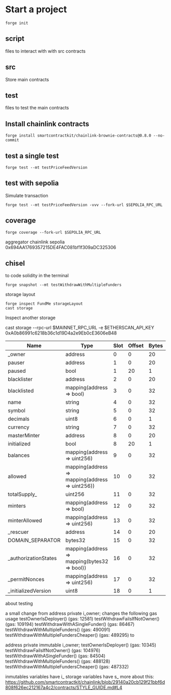 # Start a project

```
forge init
```

## script
files to interact with with src contracts

## src
Store main contracts

## test
files to test the main contracts

## Install chainlink contracts

```
forge install smartcontractkit/chainlink-brownie-contracts@0.8.0 --no-commit
```

## test a single test

```
forge test --mt testPriceFeedVersion
```

## test with sepolia

Simulate transaction
```
forge test --mt testPriceFeedVersion -vvv --fork-url $SEPOLIA_RPC_URL
```

## coverage
```
forge coverage --fork-url $SEPOLIA_RPC_URL 
```

aggregator chainlink sepolia 0x694AA1769357215DE4FAC081bf1f309aDC325306

## chisel
to code solidity in the terminal

```
forge snapshot --mt testWithdrawWithMultipleFunders
```

storage layout

```
forge inspect FundMe storageLayout
cast storage
```
Inspect another storage

cast storage --rpc-url $MAINNET_RPC_URL -e $ETHERSCAN_API_KEY 0xA0b86991c6218b36c1d19D4a2e9Eb0cE3606eB48

| Name                 | Type                                            | Slot | Offset | Bytes | Value                                                                         | Hex Value                                                          | Contract                   |
|----------------------|-------------------------------------------------|------|--------|-------|-------------------------------------------------------------------------------|--------------------------------------------------------------------|----------------------------|
| _owner               | address                                         | 0    | 0      | 20    | 1442626706025541066953462928744535818996053290554                             | 0x000000000000000000000000fcb19e6a322b27c06842a71e8c725399f049ae3a | Contract.sol:FiatTokenV2_1 |
| pauser               | address                                         | 1    | 0      | 20    | 417223780715013227085836490829281552150151464294                              | 0x0000000000000000000000004914f61d25e5c567143774b76edbf4d5109a8566 | Contract.sol:FiatTokenV2_1 |
| paused               | bool                                            | 1    | 20     | 1     | 0                                                                             | 0x0000000000000000000000000000000000000000000000000000000000000000 | Contract.sol:FiatTokenV2_1 |
| blacklister          | address                                         | 2    | 0      | 20    | 96326277604683868931173647310888398611398110510                               | 0x00000000000000000000000010df6b6fe66dd319b1f82bab2d054cbb61cdad2e | Contract.sol:FiatTokenV2_1 |
| blacklisted          | mapping(address => bool)                        | 3    | 0      | 32    | 0                                                                             | 0x0000000000000000000000000000000000000000000000000000000000000000 | Contract.sol:FiatTokenV2_1 |
| name                 | string                                          | 4    | 0      | 32    | 38593710624525879730480819364414810941157096808048686924515883081335702552592 | 0x55534420436f696e000000000000000000000000000000000000000000000010 | Contract.sol:FiatTokenV2_1 |
| symbol               | string                                          | 5    | 0      | 32    | 38593711561022257368518379114816214809265752568552928798754351540423798816776 | 0x5553444300000000000000000000000000000000000000000000000000000008 | Contract.sol:FiatTokenV2_1 |
| decimals             | uint8                                           | 6    | 0      | 1     | 6                                                                             | 0x0000000000000000000000000000000000000000000000000000000000000006 | Contract.sol:FiatTokenV2_1 |
| currency             | string                                          | 7    | 0      | 32    | 38593709754705830669425512872126203978950497434864252488535995306481912119302 | 0x5553440000000000000000000000000000000000000000000000000000000006 | Contract.sol:FiatTokenV2_1 |
| masterMinter         | address                                         | 8    | 0      | 20    | 1333102428108959967256747025706552165791885942295                             | 0x000000000000000000000000e982615d461dd5cd06575bbea87624fda4e3de17 | Contract.sol:FiatTokenV2_1 |
| initialized          | bool                                            | 8    | 20     | 1     | 1461501637330902918203684832716283019655932542976                             | 0x0000000000000000000000010000000000000000000000000000000000000000 | Contract.sol:FiatTokenV2_1 |
| balances             | mapping(address => uint256)                     | 9    | 0      | 32    | 0                                                                             | 0x0000000000000000000000000000000000000000000000000000000000000000 | Contract.sol:FiatTokenV2_1 |
| allowed              | mapping(address => mapping(address => uint256)) | 10   | 0      | 32    | 0                                                                             | 0x0000000000000000000000000000000000000000000000000000000000000000 | Contract.sol:FiatTokenV2_1 |
| totalSupply_         | uint256                                         | 11   | 0      | 32    | 22706005298203640                                                             | 0x0000000000000000000000000000000000000000000000000050aafdd4114bf8 | Contract.sol:FiatTokenV2_1 |
| minters              | mapping(address => bool)                        | 12   | 0      | 32    | 0                                                                             | 0x0000000000000000000000000000000000000000000000000000000000000000 | Contract.sol:FiatTokenV2_1 |
| minterAllowed        | mapping(address => uint256)                     | 13   | 0      | 32    | 0                                                                             | 0x0000000000000000000000000000000000000000000000000000000000000000 | Contract.sol:FiatTokenV2_1 |
| _rescuer             | address                                         | 14   | 0      | 20    | 0                                                                             | 0x0000000000000000000000000000000000000000000000000000000000000000 | Contract.sol:FiatTokenV2_1 |
| DOMAIN_SEPARATOR     | bytes32                                         | 15   | 0      | 32    | 3059194987980398594012481128448863428274404045602778523478891455121768244021  | 0x06c37168a7db5138defc7866392bb87a741f9b3d104deb5094588ce041cae335 | Contract.sol:FiatTokenV2_1 |
| _authorizationStates | mapping(address => mapping(bytes32 => bool))    | 16   | 0      | 32    | 0                                                                             | 0x0000000000000000000000000000000000000000000000000000000000000000 | Contract.sol:FiatTokenV2_1 |
| _permitNonces        | mapping(address => uint256)                     | 17   | 0      | 32    | 0                                                                             | 0x0000000000000000000000000000000000000000000000000000000000000000 | Contract.sol:FiatTokenV2_1 |
| _initializedVersion  | uint8                                           | 18   | 0      | 1     | 2                                                                             | 0x0000000000000000000000000000000000000000000000000000000000000002 | Contract.sol:FiatTokenV2_1 |


about testing 

a small change from address private i_owner;
changes the following gas usage
testOwnerIsDeployer() (gas: 12581)
testWithdrawFailsIfNotOwner() (gas: 109194)
testWithdrawWithASingleFunder() (gas: 86467)
testWithdrawWithMultipleFunders() (gas: 490091)
testWithdrawWithMultipleFundersCheaper() (gas: 489295)
to

address private immutable i_owner;
testOwnerIsDeployer() (gas: 10345)
testWithdrawFailsIfNotOwner() (gas: 104976)
testWithdrawWithASingleFunder() (gas: 84504)
testWithdrawWithMultipleFunders() (gas: 488128)
testWithdrawWithMultipleFundersCheaper() (gas: 487332)

inmutables variables have i_
storage variables have s_
more about this: https://github.com/smartcontractkit/chainlink/blob/29140a20cb129f21bbf6d808f626ec212167a4c2/contracts/STYLE_GUIDE.md#L4